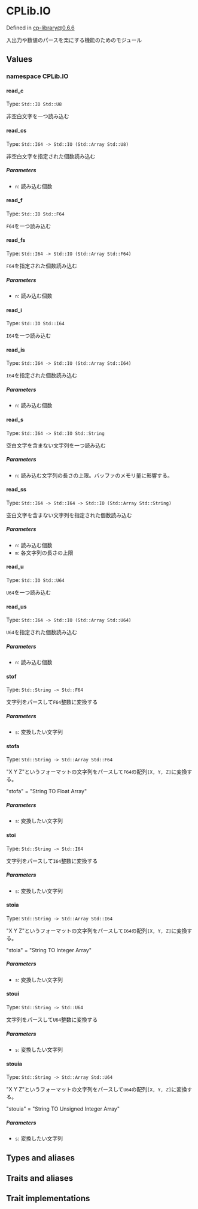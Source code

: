 # CPLib.IO

Defined in cp-library@0.6.6

入出力や数値のパースを楽にする機能のためのモジュール

## Values

### namespace CPLib.IO

#### read_c

Type: `Std::IO Std::U8`

非空白文字を一つ読み込む

#### read_cs

Type: `Std::I64 -> Std::IO (Std::Array Std::U8)`

非空白文字を指定された個数読み込む

##### Parameters

- `n`: 読み込む個数

#### read_f

Type: `Std::IO Std::F64`

`F64`を一つ読み込む

#### read_fs

Type: `Std::I64 -> Std::IO (Std::Array Std::F64)`

`F64`を指定された個数読み込む

##### Parameters

- `n`: 読み込む個数

#### read_i

Type: `Std::IO Std::I64`

`I64`を一つ読み込む

#### read_is

Type: `Std::I64 -> Std::IO (Std::Array Std::I64)`

`I64`を指定された個数読み込む

##### Parameters

- `n`: 読み込む個数

#### read_s

Type: `Std::I64 -> Std::IO Std::String`

空白文字を含まない文字列を一つ読み込む

##### Parameters

- `n`: 読み込む文字列の長さの上限。バッファのメモリ量に影響する。

#### read_ss

Type: `Std::I64 -> Std::I64 -> Std::IO (Std::Array Std::String)`

空白文字を含まない文字列を指定された個数読み込む

##### Parameters

- `n`: 読み込む個数
- `m`: 各文字列の長さの上限

#### read_u

Type: `Std::IO Std::U64`

`U64`を一つ読み込む

#### read_us

Type: `Std::I64 -> Std::IO (Std::Array Std::U64)`

`U64`を指定された個数読み込む

##### Parameters

- `n`: 読み込む個数

#### stof

Type: `Std::String -> Std::F64`

文字列をパースして`F64`整数に変換する

##### Parameters

- `s`: 変換したい文字列

#### stofa

Type: `Std::String -> Std::Array Std::F64`

"X Y Z"というフォーマットの文字列をパースして`F64`の配列`[X, Y, Z]`に変換する。

"stofa" = "String TO Float Array"

##### Parameters

- `s`: 変換したい文字列

#### stoi

Type: `Std::String -> Std::I64`

文字列をパースして`I64`整数に変換する

##### Parameters

- `s`: 変換したい文字列

#### stoia

Type: `Std::String -> Std::Array Std::I64`

"X Y Z"というフォーマットの文字列をパースして`I64`の配列`[X, Y, Z]`に変換する。

"stoia" = "String TO Integer Array"

##### Parameters

- `s`: 変換したい文字列

#### stoui

Type: `Std::String -> Std::U64`

文字列をパースして`U64`整数に変換する

##### Parameters

- `s`: 変換したい文字列

#### stouia

Type: `Std::String -> Std::Array Std::U64`

"X Y Z"というフォーマットの文字列をパースして`U64`の配列`[X, Y, Z]`に変換する。

"stouia" = "String TO Unsigned Integer Array"

##### Parameters

- `s`: 変換したい文字列

## Types and aliases

## Traits and aliases

## Trait implementations